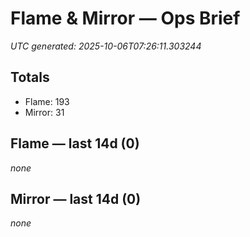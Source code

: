 # Flame & Mirror — Ops Brief
_UTC generated: 2025-10-06T07:26:11.303244_

## Totals
- Flame:  193
- Mirror: 31

## Flame — last 14d (0)
_none_

## Mirror — last 14d (0)
_none_